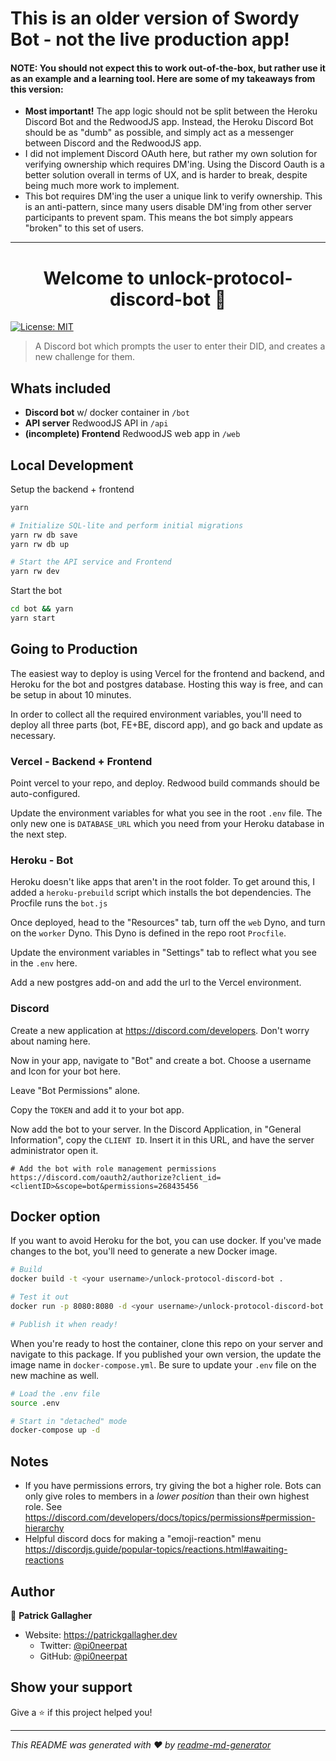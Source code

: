 # This is an older version of Swordy Bot - not the live production app!  

#### NOTE: You should not expect this to work out-of-the-box, but rather use it as an example and a learning tool. Here are some of my takeaways from this version:

- **Most important!** The app logic should not be split between the Heroku Discord Bot and the RedwoodJS app. Instead, the Heroku Discord Bot should be as "dumb" as possible, and simply act as a messenger between Discord and the RedwoodJS app. 
- I did not implement Discord OAuth here, but rather my own solution for verifying ownership which requires DM'ing. Using the Discord Oauth is a better solution overall in terms of UX, and is harder to break, despite being much more work to implement.
- This bot requires DM'ing the user a unique link to verify ownership. This is an anti-pattern, since many users disable DM'ing from other server participants to prevent spam. This means the bot simply appears "broken" to this set of users.

--- 

<h1 align="center">Welcome to unlock-protocol-discord-bot 👋</h1>
<p>
  <a href="#" target="_blank">
    <img alt="License: MIT" src="https://img.shields.io/badge/License-MIT-yellow.svg" />
  </a>
</p>

> A Discord bot which prompts the user to enter their DID, and creates a new challenge for them.

## Whats included

- **Discord bot** w/ docker container in `/bot`
- **API server** RedwoodJS API in `/api`
- **(incomplete) Frontend** RedwoodJS web app in `/web`

## Local Development

Setup the backend + frontend

```bash
yarn

# Initialize SQL-lite and perform initial migrations
yarn rw db save
yarn rw db up

# Start the API service and Frontend
yarn rw dev
```

Start the bot

```bash
cd bot && yarn
yarn start
```

## Going to Production

The easiest way to deploy is using Vercel for the frontend and backend, and Heroku for the bot and postgres database. Hosting this way is free, and can be setup in about 10 minutes.

In order to collect all the required environment variables, you'll need to deploy all three parts (bot, FE+BE, discord app), and go back and update as necessary.

### Vercel - Backend + Frontend

Point vercel to your repo, and deploy. Redwood build commands should be auto-configured.

Update the environment variables for what you see in the root `.env` file. The only new one is `DATABASE_URL` which you need from your Heroku database in the next step.

### Heroku - Bot

Heroku doesn't like apps that aren't in the root folder. To get around this, I added a `heroku-prebuild` script which installs the bot dependencies. The Procfile runs the `bot.js`

Once deployed, head to the "Resources" tab, turn off the `web` Dyno, and turn on the `worker` Dyno. This Dyno is defined in the repo root `Procfile`.

Update the environment variables in "Settings" tab to reflect what you see in the `.env` here.

Add a new postgres add-on and add the url to the Vercel environment.

### Discord

Create a new application at https://discord.com/developers. Don't worry about naming here.

Now in your app, navigate to "Bot" and create a bot. Choose a username and Icon for your bot here.

Leave "Bot Permissions" alone.

Copy the `TOKEN` and add it to your bot app.

Now add the bot to your server. In the Discord Application, in "General Information", copy the `CLIENT ID`. Insert it in this URL, and have the server administrator open it.

```
# Add the bot with role management permissions
https://discord.com/oauth2/authorize?client_id=<clientID>&scope=bot&permissions=268435456
```

## Docker option

If you want to avoid Heroku for the bot, you can use docker. If you've made changes to the bot, you'll need to generate a new Docker image.

```bash
# Build
docker build -t <your username>/unlock-protocol-discord-bot .

# Test it out
docker run -p 8080:8080 -d <your username>/unlock-protocol-discord-bot

# Publish it when ready!
```

When you're ready to host the container, clone this repo on your server and navigate to this package. If you published your own version, the update the image name in `docker-compose.yml`. Be sure to update your `.env` file on the new machine as well.

```bash
# Load the .env file
source .env

# Start in "detached" mode
docker-compose up -d
```

## Notes

- If you have permissions errors, try giving the bot a higher role. Bots can only give roles to members in a _lower position_ than their own highest role. See https://discord.com/developers/docs/topics/permissions#permission-hierarchy
- Helpful discord docs for making a "emoji-reaction" menu https://discordjs.guide/popular-topics/reactions.html#awaiting-reactions

## Author

👤 **Patrick Gallagher**

- Website: https://patrickgallagher.dev
  - Twitter: [@pi0neerpat](https://twitter.com/pi0neerpat)
  - GitHub: [@pi0neerpat](https://github.com/pi0neerpat)

## Show your support

Give a ⭐️ if this project helped you!

---

_This README was generated with ❤️ by [readme-md-generator](https://github.com/kefranabg/readme-md-generator)_
